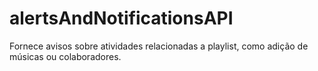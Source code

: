 # alertsAndNotificationsAPI
Fornece avisos sobre atividades relacionadas a playlist, como adição de músicas ou colaboradores.
